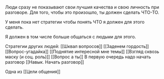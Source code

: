 Люди сразу не показывают свои лучшия качества и свою личность при разговоре. Для того, чтобы это произошло, ты должен сделать ЧТО-ТО.

У меня пока нет стратегии чтобы понять ЧТО я должен для этого сделать. 

Я должен в том числе больше общаться с людьми для этого.

Стратегии других людей:
[[Шквал вопросов]]
[[Заденем гордость]]
[[Вопрос-угадайка]]
[[Поднятие интересной мне темы]]
[[Взгляд сквозь маску (и соц. роль)]]
[[Вопрос а ты]]
В первую очередь надо начать разговор [[Навык. Начать разговор]]


Одна из [[Цели общения]]